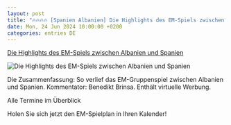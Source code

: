 ```yaml
---
layout: post
title: "🔥🔥🔥🔥 [Spanien Albanien] Die Highlights des EM-Spiels zwischen Albanien und Spanien"
date: Mon, 24 Jun 2024 10:00:00 +0200
categories: entries DE
---
```

[Die Highlights des EM-Spiels zwischen Albanien und Spanien](https://www.sportschau.de/fussball/uefa-euro-2024/albanien-gegen-spanien-die-highlights,video-em-2024-albanien-spanien-zusammenfassung-100.html)

![Die Highlights des EM-Spiels zwischen Albanien und Spanien](https://images.sportschau.de/image/ef0af34b-ddb3-4342-930b-61530e70c528/AAABkEv7v9Y/AAABjwnlFvA/16x9-1280/albanien-gegen-spanien-104.jpg)

Die Zusammenfassung: So verlief das EM-Gruppenspiel zwischen Albanien und Spanien. Kommentator: Benedikt Brinsa. Enthält virtuelle Werbung.

Alle Termine im Überblick

Holen Sie sich jetzt den EM-Spielplan in Ihren Kalender!


